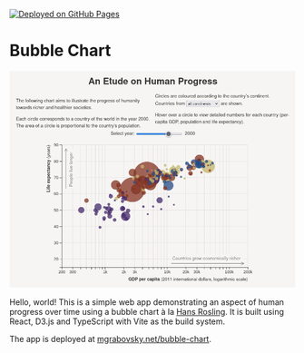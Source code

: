 [![Deployed on GitHub Pages](https://github.com/mgrabovsky/bubble-chart/actions/workflows/deploy.yml/badge.svg)](https://github.com/mgrabovsky/bubble-chart/actions/workflows/deploy.yml)

# Bubble Chart

![Screenshot of the application](./screenshot.png)

Hello, world! This is a simple web app demonstrating an aspect of human progress over time using a bubble chart à la [Hans Rosling](https://www.youtube.com/watch?v=hVimVzgtD6w). It is built using React, D3.js and TypeScript with Vite as the build system.

The app is deployed at [mgrabovsky.net/bubble-chart](https://mgrabovsky.net/bubble-chart).

